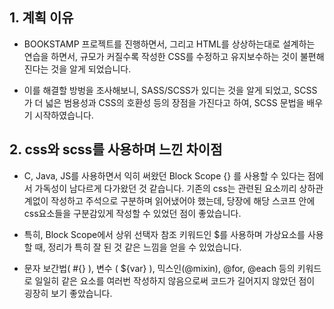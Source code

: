## 1. 계획 이유
- BOOKSTAMP 프로젝트를 진행하면서, 그리고 HTML를 상상하는대로 설계하는 연습을 하면서, 규모가 커질수록 작성한 CSS를 수정하고 유지보수하는 것이 불편해진다는 것을 알게 되었습니다.

- 이를 해결할 방벙을 조사해보니, SASS/SCSS가 있디는 것을 알게 되었고, SCSS가 더 넓은 범용성과 CSS의 호환성 등의 장점을 가진다고 하여, SCSS 문법을 배우기 시작하였습니다.

## 2. css와 scss를 사용하며 느낀 차이점
- C, Java, JS를 사용하면서 익히 써왔던 Block Scope {} 를 사용할 수 있다는 점에서 가독성이 남다르게 다가왔던 것 같습니다. 기존의 css는 관련된 요소끼리 상하관계없이 작성하고 주석으로 구분하며 읽어냈어야 했는데, 당장에 해당 스코프 안에 css요소들을 구분감있게 작성할 수 있었던 점이 좋았습니다.

- 특히, Block Scope에서 상위 선택자 참조 키워드인 $를 사용하며 가상요소를 사용할 때, 정리가 특히 잘 된 것 같은 느낌을 얻을 수 있었습니다.

- 문자 보간법( #{} ), 변수 ( ${var} ), 믹스인(@mixin), @for, @each 등의 키워드로 일일히 같은 요소를 여러번 작성하지 않음으로써 코드가 길어지지 않았던 점이 굉장히 보기 좋았습니다. 

